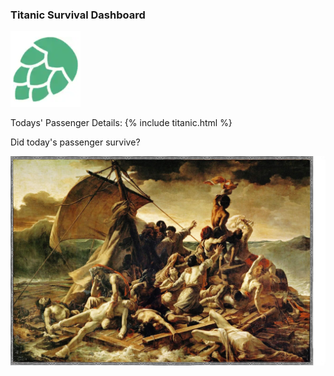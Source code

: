 ### Titanic Survival Dashboard

![Hopsworks Logo](./assets/img/logo.png)

Todays' Passenger Details:
{% include titanic.html %}


Did today's passenger survive?

![Titanic Survival](./assets/img/latest_titanic_survival.jpg)

